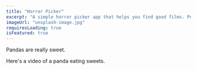 ```yaml
---
title: "Horror Picker"
excerpt: "A simple horror picker app that helps you find good films. Powered by React"
imageUrl: "unsplash-image.jpg"
requiresLoading: true
isFeatured: true
---
```


Pandas are really sweet.

Here's a video of a panda eating sweets.
